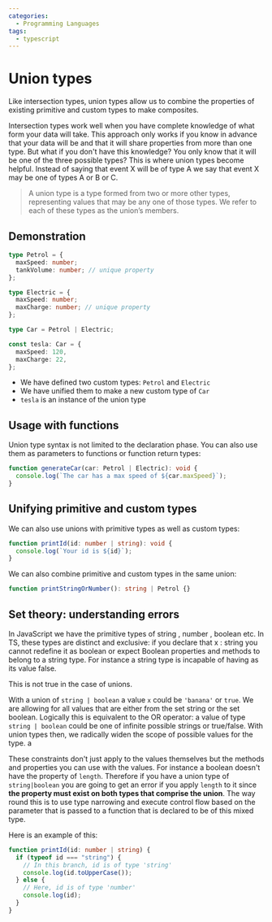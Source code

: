 ```yaml
---
categories:
  - Programming Languages
tags:
  - typescript
---
```


# Union types

Like intersection types, union types allow us to combine the properties of
existing primitive and custom types to make composites.

Intersection types work well when you have complete knowledge of what form your
data will take. This approach only works if you know in advance that your data
will be and that it will share properties from more than one type. But what if
you don't have this knowledge? You only know that it will be one of the three
possible types? This is where union types become helpful. Instead of saying that
event X will be of type A we say that event X may be one of types A or B or C.

> A union type is a type formed from two or more other types, representing
> values that may be any one of those types. We refer to each of these types as
> the union’s members.

## Demonstration

```ts
type Petrol = {
  maxSpeed: number;
  tankVolume: number; // unique property
};

type Electric = {
  maxSpeed: number;
  maxCharge: number; // unique property
};

type Car = Petrol | Electric;

const tesla: Car = {
  maxSpeed: 120,
  maxCharge: 22,
};
```

- We have defined two custom types: `Petrol` and `Electric`
- We have unified them to make a new custom type of `Car`
- `tesla` is an instance of the union type

## Usage with functions

Union type syntax is not limited to the declaration phase. You can also use them
as parameters to functions or function return types:

```ts
function generateCar(car: Petrol | Electric): void {
  console.log(`The car has a max speed of ${car.maxSpeed}`);
}
```

## Unifying primitive and custom types

We can also use unions with primitive types as well as custom types:

```ts
function printId(id: number | string): void {
  console.log(`Your id is ${id}`);
}
```

We can also combine primitive and custom types in the same union:

```ts
function printStringOrNumber(): string | Petrol {}
```

## Set theory: understanding errors

In JavaScript we have the primitive types of string , number , boolean etc. In
TS, these types are distinct and exclusive: if you declare that x : string you
cannot redefine it as boolean or expect Boolean properties and methods to belong
to a string type. For instance a string type is incapable of having as its value
false.

This is not true in the case of unions.

With a union of `string | boolean` a value `x` could be `'banana'` or `true`. We
are allowing for all values that are either from the set string or the set
boolean. Logically this is equivalent to the OR operator: a value of type
`string | boolean` could be one of infinite possible strings or true/false. With
union types then, we radically widen the scope of possible values for the type.
a

These constraints don't just apply to the values themselves but the methods and
properties you can use with the values. For instance a boolean doesn't have the
property of `length`. Therefore if you have a union type of `string|boolean` you
are going to get an error if you apply `length` to it since **the property must
exist on both types that comprise the union**. The way round this is to use type
narrowing and execute control flow based on the parameter that is passed to a
function that is declared to be of this mixed type.

Here is an example of this:

```ts
function printId(id: number | string) {
  if (typeof id === "string") {
    // In this branch, id is of type 'string'
    console.log(id.toUpperCase());
  } else {
    // Here, id is of type 'number'
    console.log(id);
  }
}
```
